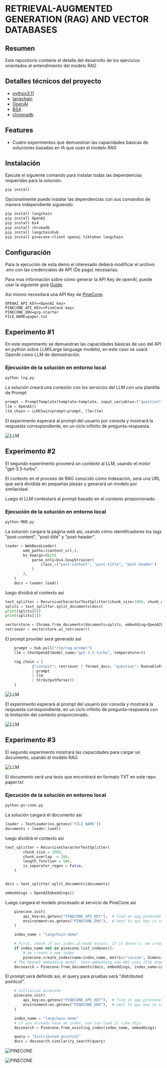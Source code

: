 
# RETRIEVAL-AUGMENTED GENERATION (RAG) AND VECTOR DATABASES
## Resumen
Este repositorio contiene el detalle del desarrollo de los ejercicios orientados al entendimiento del modelo RAG

## Detalles técnicos del proyecto
- [python3.11](https://www.python.org/downloads/release/python-3110/)
- [langchain](https://www.langchain.com/)
- [OpenAI](https://openai.com/)
- [BS4](https://pypi.org/project/beautifulsoup4/)
- [chromadb](https://www.trychroma.com/)

## Features 
- Cuatro experimentos que demuestran las capacidades básicas de soluciones basadas en IA que usan el modelo RAG

## Instalación

Ejecute el siguiente comando para instalar todas las dependencias requeridas para la solución.  
```bash
pip install 
```
Opcionalmente puede instalar las dependencias con sus comandos de manera independiente siguiendo: 
```bash
pip install langchain
pip install OpenAI
pip install bs4
pip install chromadb
pip install langchainhub
pip install pinecone-client openai tiktoken langchain
```


## Configuración
Para la ejecución de esta demo el interesado deberá modificar el archivo .env con las credenciales de API (De pago) necesarias. 

Para mas información sobre cómo generar la API Key de openAI, puede usar la siguiente guia [Guide](https://www.maisieai.com/help/how-to-get-an-openai-api-key-for-chatgpt).

Asi mismo necesitará una API Key de [PineCone](https://docs.pinecone.io/docs/quickstart). 

```env
OPENAI_API_KEY=<OpenAI key>
PINECONE_API_KEY=<PineCone key>
PINECONE_ENV=gcp-starter
FILE_NAME=paper.txt
```

## Experimento #1 
En este experimento se demuestran las capacidades básicas de uso del API en python sobre LLM(Large language models), en este caso se usará OpenAI cómo LLM de demostración. 


### Ejecución de la solución en entorno local 
```bash
python lng.py
```
La solución creará una conexión con los servicios del LLM con una plantilla de Prompt 

```python
prompt = PromptTemplate(template=template, input_variables=["question"])
llm = OpenAI()
llm_chain = LLMChain(prompt=prompt, llm=llm)
```

El experimento esperará al prompt del usuario por consola y mostrará la respuesta correspondiente, en un ciclo infinito de pregunta-respuesta. 

![LLM](resources/exp1.PNG)


## Experimento #2
El segundo experimento proveerá un contexto al LLM, usando el motor "gpt-3.5-turbo".

El contexto en el proceso de RAG conocido cómo indexación, será una URL que será dividida en pequeñas piezas y generará un modelo por similaridad.

Luego el LLM contestará al prompt basado en el contexto proporcionado.


### Ejecución de la solución en entorno local 
```bash
python MDB.py
```
La solución cargará la página web así, usando cómo identificadores los tags "post-content", "post-title" y "post-header". 

```python
loader = WebBaseLoader(
        web_paths=(content_url,),
        bs_kwargs=dict(
            parse_only=bs4.SoupStrainer(
                class_=("post-content", "post-title", "post-header")
            )
        ),
    )
    docs = loader.load()
```

luego dividirá el contexto así 

```python
text_splitter = RecursiveCharacterTextSplitter(chunk_size=1000, chunk_overlap=200)
splits = text_splitter.split_documents(docs)
print(splits[0])
print(splits[1])

vectorstore = Chroma.from_documents(documents=splits, embedding=OpenAIEmbeddings())
retriever = vectorstore.as_retriever()
```

El prompt provider será generado así  

```python
    prompt = hub.pull("rlm/rag-prompt")
    llm = ChatOpenAI(model_name="gpt-3.5-turbo", temperature=0)

    rag_chain = (
            {"context": retriever | format_docs, "question": RunnablePassthrough()}
            | prompt
            | llm
            | StrOutputParser()
    )
```
![LLM](resources/RAG-Prompt.PNG)


El experimento esperará al prompt del usuario por consola y mostrará la respuesta correspondiente, en un ciclo infinito de pregunta-respuesta con la limitación del contexto proporcionado. 

![LLM](resources/RAG-MDB.PNG)


## Experimento #3
El segundo experimento mostrará las capacidades para cargar un documento, usando el modelo RAG  

![LLM](resources/RAG-Prompt.PNG)

El documento será una tesis que encontrará en formato TXT en este repo paper.txt

### Ejecución de la solución en entorno local 
```bash
python pn-cone.py
```
La solución cargará el documento así 

```python
loader = TextLoader(os.getenv('FILE_NAME'))
documents = loader.load()
```

luego dividirá el contexto así 

```python
text_splitter = RecursiveCharacterTextSplitter(
        chunk_size = 1000,
        chunk_overlap  = 200,
        length_function = len,
        is_separator_regex = False,
    )


docs = text_splitter.split_documents(documents)

embeddings = OpenAIEmbeddings()
```
Luego cargará el modelo procesado al servicio de PineCone asi
```python
    pinecone.init(
        api_key=os.getenv("PINECONE_API_KEY"),  # find at app.pinecone.io
        environment=os.getenv("PINECONE_ENV"),  # next to api key in console
    )

    index_name = "langchain-demo"

    # First, check if our index already exists. If it doesn't, we create it
    if index_name not in pinecone.list_indexes():
        # we create a new index
        pinecone.create_index(name=index_name, metric="cosine", dimension=1536)
    # The OpenAI embedding model `text-embedding-ada-002 uses 1536 dimensions`
    docsearch = Pinecone.from_documents(docs, embeddings, index_name=index_name)
```

El prompt será definido así, el query para pruebas será "distributed pointcut". 

```python
    # initialize pinecone
    pinecone.init(
        api_key=os.getenv("PINECONE_API_KEY"),  # find at app.pinecone.io
        environment=os.getenv("PINECONE_ENV"),  # next to api key in console
    )

    index_name = "langchain-demo"
    # if you already have an index, you can load it like this
    docsearch = Pinecone.from_existing_index(index_name, embeddings)

    query = "distributed pointcut"
    docs = docsearch.similarity_search(query)
```

![PINECONE](resources/modelOnPineCone.PNG)


![PINECONE](resources/pn-cone.PNG)


